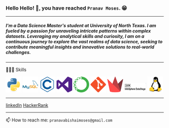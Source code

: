 ### Hello Hello! 👋, you have reached `Pranav Moses`. 😁

---

##### I'm a Data Science Master's student at University of North Texas. I am fueled by a passion for unraveling intricate patterns within complex datasets. Leveraging my analytical skills and curiosity, I am on a continuous journey to explore the vast realms of data science, seeking to contribute meaningful insights and innovative solutions to real-world challenges.

---

🤹🏼‍♂️ Skills

<img src="https://github.com/devicons/devicon/blob/master/icons/python/python-original.svg" alt="Pyhton Logo" width="50" height="50"/>   <img src="https://github.com/devicons/devicon/blob/master/icons/mysql/mysql-original-wordmark.svg" alt="SQL" width="50" height="50"/> <img src="https://github.com/devicons/devicon/blob/master/icons/c/c-line.svg" alt="C" width="50" height="50"/> <img src="https://github.com/devicons/devicon/blob/master/icons/visualstudio/visualstudio-plain.svg" alt="VS Code" width="50" height="50" /> <img src="https://github.com/devicons/devicon/blob/master/icons/anaconda/anaconda-original.svg" alt="Anaconda" width="50" height="50" /> <img src="https://github.com/devicons/devicon/blob/master/icons/git/git-original.svg" alt="Git" width="50" height="50" /> <img src="https://github.com/blahblahblah1920/Random-data/blob/main/streamlit-mark-color.png" alt="Streamlit" width="50" height="50" /> <img src="https://github.com/blahblahblah1920/Random-data/blob/main/DS_IBM.png" alt="IBM_DataStage" width="70" height="30" /> <img src="https://github.com/devicons/devicon/blob/master/icons/linux/linux-original.svg" alt="Linux" width="50" height="50" />

---

[linkedIn](https://www.linkedin.com/in/pranav-moses-2142b7154/)
[HackerRank](https://www.hackerrank.com/profile/pranavabishaimo1)

---

📫 How to reach me: `pranavabishaimoses@gmail.com`

<!--
**blahblahblah1920/blahblahblah1920** is a ✨ _special_ ✨ repository because its `README.md` (this file) appears on your GitHub profile.

Here are some ideas to get you started:

- 🔭 I’m currently working on ...
- 🌱 I’m currently learning ...
- 👯 I’m looking to collaborate on ...
- 🤔 I’m looking for help with ...
- 💬 Ask me about ...
- 📫 How to reach me: ...
- 😄 Pronouns: ...
- ⚡ Fun fact: ...
-->
